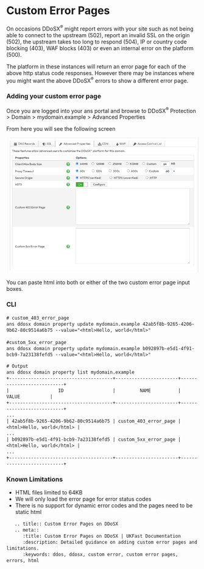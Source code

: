 # Custom Error Pages

On occasions DDoSX<sup>®</sup> might report errors with your site such as not being able to connect to the upstream (502), report an invalid SSL on the origin (502), the upstream takes too long to respond (504), IP or country code blocking (403), WAF blocks (403) or even an internal error on the platform (500).

The platform in these instances will return an error page for each of the above http status code responses. However there may be instances where you might want the above DDoSX<sup>®</sup> errors to show a different error page.

### Adding your custom error page
Once you are logged into your ans portal and browse to DDoSX<sup>®</sup> Protection > Domain > mydomain.example > Advanced Properties

From here you will see the following screen

![Advanced Whitelist Global Restriction](files/custom_error_page_properties.png)

You can paste html into both or either of the two custom error page input boxes.

### CLI

```
# custom_403_error_page
ans ddosx domain property update mydomain.example 42ab5f8b-9265-4206-9b62-80c9514a6b75 --value="<html>Hello, world</html>"

#custom_5xx_error_page
ans ddosx domain property update mydomain.example b092897b-e5d1-4f91-bcb9-7a23138fefd5 --value="<html>Hello, world</html>"
```

```
# Output
ans ddosx domain property list mydomain.example
+--------------------------------------+-----------------------+---------------------------+
|                  ID                  |         NAME          |           VALUE           |
+--------------------------------------+-----------------------+---------------------------+
...
| 42ab5f8b-9265-4206-9b62-80c9514a6b75 | custom_403_error_page | <html>Hello, world</html> |
...
| b092897b-e5d1-4f91-bcb9-7a23138fefd5 | custom_5xx_error_page | <html>Hello, world</html> |
...
+--------------------------------------+-----------------------+---------------------------+
```

### Known Limitations
* HTML files limited to 64KB
* We will only load the error page for error status codes
* There is no support for dynamic error codes and the pages need to be static html

```eval_rst
   .. title:: Custom Error Pages on DDoSX
   .. meta::
      :title: Custom Error Pages on DDoSX | UKFast Documentation
      :description: Detailed guidance on adding custom error pages and limitations.
      :keywords: ddos, ddosx, custom error, custom error pages, errors, html
```
